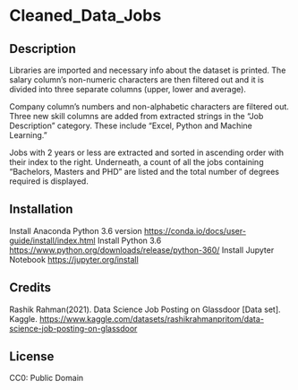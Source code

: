 # Cleaned_Data_Jobs

## Description
Libraries are imported and necessary info about the dataset is printed. The salary column’s non-numeric characters are then filtered out and it is divided into three separate columns (upper, lower and average).

Company column’s numbers and non-alphabetic characters are filtered out. Three new skill columns are added from extracted strings in the “Job Description” category. These include “Excel, Python and Machine Learning.”

Jobs with 2 years or less are extracted and sorted in ascending order with their index to the right. Underneath, a count of all the jobs containing “Bachelors, Masters and PHD” are listed and the total number of degrees required is displayed.

## Installation 

Install Anaconda Python 3.6 version
https://conda.io/docs/user-guide/install/index.html
Install Python 3.6
https://www.python.org/downloads/release/python-360/
Install Jupyter Notebook
https://jupyter.org/install


## Credits
Rashik Rahman(2021). Data Science Job Posting on Glassdoor [Data set]. Kaggle. https://www.kaggle.com/datasets/rashikrahmanpritom/data-science-job-posting-on-glassdoor


## License
CC0: Public Domain
